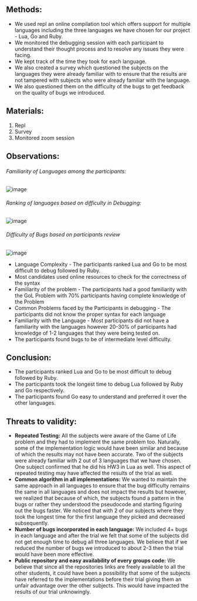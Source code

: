 ## Methods: 

- We used repl an online compilation tool which offers support for multiple languages including the three languages we have chosen for our project - Lua, Go and Ruby. 
- We monitored the debugging session with each participant to understand their thought process and to resolve any issues they were facing. 
- We kept track of the time they took for each language. 
- We also created a survey which questioned the subjects on the languages they were already familiar with to ensure that the results are not tampered with subjects who were already familiar with the language. 
- We also questioned them on the difficulty of the bugs to get feedback on the quality of bugs we introduced. 

## Materials: 

1. Repl 
2. Survey 
3. Monitored zoom session 

## Observations:

###### Familiarity of Languages among the participants:
![image](https://user-images.githubusercontent.com/30931862/92041356-12f8a480-ed46-11ea-9fe8-89bb654f2618.png)


###### Ranking of languages based on difficulty in Debugging:
![image](https://user-images.githubusercontent.com/30931862/92041486-57844000-ed46-11ea-9ddb-1e151d59b88b.png)


###### Difficulty of Bugs based on participants review
![image](https://user-images.githubusercontent.com/30931862/92041539-6965e300-ed46-11ea-99b0-dd77b971e087.png)


- Language Complexity - The participants ranked Lua and Go to be most difficult to debug followed by Ruby.
- Most candidates used online resources to check for the correctness of the syntax
- Familiarity of the problem - The participants had a good familiarity with the GoL Problem with 70% participants having complete knowledge of the Problem
- Common Problems faced by the Participants in debugging - The participants did not know the proper syntax for each language
- Familiarity with the Language - Most participants did not have a familiarity with the languages however 20-30% of participants had knowledge of 1-2 languages that they were being tested on.
- The participants found bugs to be of intermediate level difficulty.

## Conclusion:
- The participants ranked Lua and Go to be most difficult to debug followed by Ruby.
- The participants took the longest time to debug Lua followed by Ruby and Go respectively.
- The participants found Go easy to understand and preferred it over the other languages.


## Threats to validity: 

- **Repeated Testing:** All the subjects were aware of the Game of Life problem and they had to implement the same problem too. Naturally, some of the implementation logic would have been similar and because of which the results may not have been accurate. Two of the subjects were already familiar with 2 out of 3 languages that we have chosen. One subject confirmed that he did his HW3 in Lua as well. This aspect of repeated testing may have affected the results of the trial as well.
- **Common algorithm in all implementations:** We wanted to maintain the same approach in all languages to ensure that the bug difficulty remains the same in all languages and does not impact the results but however, we realized that because of which, the subjects found a pattern in the bugs or rather they understood the pseudocode and starting figuring out the bugs faster. We noticed that with 2 of our subjects where they took the longest time for the first language they picked and decreased subsequently. 
- **Number of bugs incorporated in each language:** We included 4+ bugs in each language and after the trial we felt that some of the subjects did not get enough time to debug all three languages. We believe that if we reduced the number of bugs we introduced to about 2-3 then the trial would have been more effective. 
- **Public repository and easy availability of every groups code:** We believe that since all the repositories links are freely available to all the other students, it could have been a possibility that some of the subjects have referred to the implementations before their trial giving them an unfair advantage over the other subjects. This would have impacted the results of our trial unknowingly.
